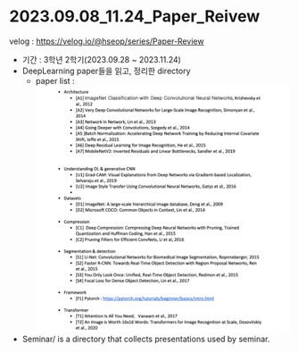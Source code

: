 # 2023.09.08_11.24_Paper_Reivew

velog : https://velog.io/@hseop/series/Paper-Review

* 기간 : 3학년 2학기(2023.09.28 ~ 2023.11.24)
* DeepLearning paper들을 읽고, 정리한 directory
   * paper list : 
  ![Alt text](image-1.png)
* Seminar/ is a directory that collects presentations used by seminar.
